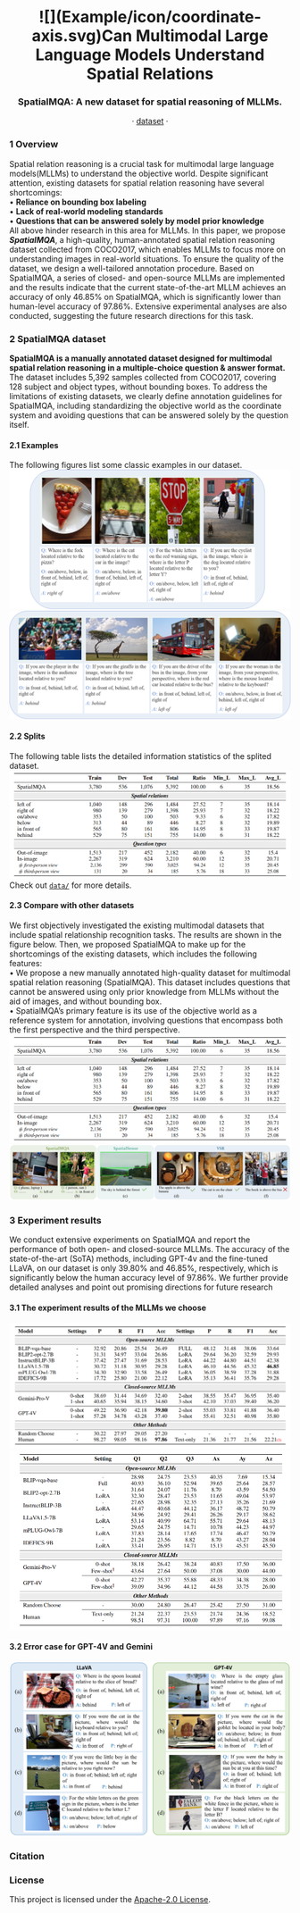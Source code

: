 <br />
<p align="center">
  <h1 align="center">![](Example/icon/coordinate-axis.svg)Can Multimodal Large Language Models Understand Spatial Relations</h1>
  <h3 align="center">SpatialMQA: A new dataset for spatial reasoning of MLLMs.</h3>
  
  <p align="center">  
<!--     <a href="https://arxiv.org/abs/2205.00363">arxiv</a> -->
    ·
    <a href="https://github.com/ziyan-xiaoyu/SpatialMQA/blob/master/Dataset">dataset</a>
    ·
<!--     <a href="https://paperswithcode.com/sota/visual-reasoning-on-vsr">benchmark</a> -->
    
  </p>
</p>


### 1 Overview

Spatial relation reasoning is a crucial task for multimodal large language models(MLLMs) to understand the objective world. Despite significant attention, existing datasets for spatial relation reasoning have several shortcomings: 
<br>• **Reliance on bounding box labeling**
<br>• **Lack of real-world modeling standards**
<br>• **Questions that can be answered solely by model prior knowledge**
<br>All above hinder research in this area for MLLMs. In this paper, we propose **_SpatialMQA_**, a high-quality, human-annotated spatial relation reasoning dataset collected from COCO2017, which enables MLLMs to focus more on understanding images in real-world situations. To ensure the quality of the dataset, we design a well-tailored annotation procedure. Based on SpatialMQA, a series of closed- and open-source MLLMs are implemented and the results indicate that the current state-of-the-art MLLM achieves an accuracy of only 46.85% on SpatialMQA, which is significantly lower than human-level accuracy of 97.86%. Extensive experimental analyses are also conducted, suggesting the future research directions for this task.

### 2 SpatialMQA dataset
**SpatialMQA is a manually annotated dataset designed for multimodal spatial relation reasoning in a multiple-choice question & answer format.** The dataset includes 5,392 samples collected from COCO2017, covering 128 subject and object types, without bounding boxes. To address the limitations of existing datasets, we clearly define annotation guidelines for SpatialMQA, including standardizing the objective world as the coordinate system and avoiding questions that can be answered solely by the question itself. 

#### 2.1 Examples
The following figures list some classic examples in our dataset.<br>
![](Examples/examples_1-4.png)
![](Examples/examples_4-8.png)


#### 2.2 Splits
The following table lists the detailed information statistics of the splited dataset.<br>
![](Dataset/splits.png)
Check out [`data/`](https://github.com/ziyan-xiaoyu/SpatialMQA/blob/Dataset) for more details.


#### 2.3 Compare with other datasets
We first objectively investigated the existing multimodal datasets that include spatial relationship recognition tasks. The results are shown in the figure below. Then, we proposed SpatialMQA to make up for the shortcomings of the existing datasets, which includes the following features:
<br>• We propose a new manually annotated high-quality dataset for multimodal spatial relation reasoning (SpatialMQA). This dataset includes questions that cannot be answered using only prior knowledge from MLLMs without the aid of images, and without bounding box.
<br>• SpatialMQA’s primary feature is its use of the objective world as a reference system for annotation, involving questions that encompass both the first perspective and the third perspective. 
<br>
![](Comparison/splits.png)
<br>
![](Comparison/compare.jpg)


### 3 Experiment results
We conduct extensive experiments on SpatialMQA and report the performance of both open- and closed-source MLLMs. The accuracy of the state-of-the-art (SoTA) methods, including GPT-4v and the fine-tuned LLaVA, on our dataset is only 39.80% and 46.85%, respectively, which is significantly below the human accuracy level of 97.86%. We further provide detailed analyses and point out promising directions for future research
#### 3.1 The experiment results of the MLLMs we choose
![](Results/main.png)
<br>
![](Results/analysis.png)

#### 3.2 Error case for GPT-4V and Gemini
![](Results/error_case.jpg)


### Citation


### License
This project is licensed under the [Apache-2.0 License](https://github.com/ziyan-xiaoyu/SpatialMQA/blob/master/LICENSE).
